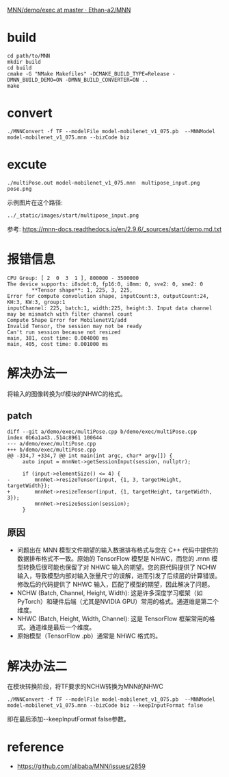 
[MNN/demo/exec at master · Ethan-a2/MNN](https://github.com/Ethan-a2/MNN/tree/master/demo/exec)

# build
```
cd path/to/MNN
mkdir build
cd build
cmake -G "NMake Makefiles" -DCMAKE_BUILD_TYPE=Release -DMNN_BUILD_DEMO=ON -DMNN_BUILD_CONVERTER=ON ..
make
```


# convert
```
./MNNConvert -f TF --modelFile model-mobilenet_v1_075.pb  --MNNModel model-mobilenet_v1_075.mnn --bizCode biz
```

# excute
```
./multiPose.out model-mobilenet_v1_075.mnn  multipose_input.png  pose.png
```


示例图片在这个路径:
```
../_static/images/start/multipose_input.png
```


参考:
https://mnn-docs.readthedocs.io/en/2.9.6/_sources/start/demo.md.txt

# 报错信息
```
CPU Group: [ 2  0  3  1 ], 800000 - 3500000
The device supports: i8sdot:0, fp16:0, i8mm: 0, sve2: 0, sme2: 0
        **Tensor shape**: 1, 225, 3, 225, 
Error for compute convolution shape, inputCount:3, outputCount:24, KH:3, KW:3, group:1
inputChannel: 225, batch:1, width:225, height:3. Input data channel may be mismatch with filter channel count
Compute Shape Error for MobilenetV1/add
Invalid Tensor, the session may not be ready
Can't run session because not resized
main, 381, cost time: 0.004000 ms
main, 405, cost time: 0.001000 ms
```


# 解决办法一
将输入的图像转换为tf模块的NHWC的格式。

## patch
```
diff --git a/demo/exec/multiPose.cpp b/demo/exec/multiPose.cpp
index 0b6a1a43..514c8961 100644
--- a/demo/exec/multiPose.cpp
+++ b/demo/exec/multiPose.cpp
@@ -334,7 +334,7 @@ int main(int argc, char* argv[]) {
     auto input = mnnNet->getSessionInput(session, nullptr);
 
     if (input->elementSize() <= 4) {
-        mnnNet->resizeTensor(input, {1, 3, targetHeight, targetWidth});
+        mnnNet->resizeTensor(input, {1, targetHeight, targetWidth, 3});
         mnnNet->resizeSession(session);
     }
```


## 原因
- 问题出在 MNN 模型文件期望的输入数据排布格式与您在 C++ 代码中提供的数据排布格式不一致。原始的 TensorFlow 模型是 NHWC，而您的 .mnn 模型转换后很可能也保留了对 NHWC 输入的期望。您的原代码提供了 NCHW 输入，导致模型内部对输入张量尺寸的误解，进而引发了后续层的计算错误。修改后的代码提供了 NHWC 输入，匹配了模型的期望，因此解决了问题。
- NCHW (Batch, Channel, Height, Width): 这是许多深度学习框架（如 PyTorch）和硬件后端（尤其是NVIDIA GPU）常用的格式。通道维是第二个维度。
- NHWC (Batch, Height, Width, Channel): 这是 TensorFlow 框架常用的格式。通道维是最后一个维度。
- 原始模型（TensorFlow .pb）通常是 NHWC 格式的。


# 解决办法二
在模块转换阶段，将TF要求的NCHW转换为MNN的NHWC
```
./MNNConvert -f TF --modelFile model-mobilenet_v1_075.pb  --MNNModel model-mobilenet_v1_075.mnn --bizCode biz --keepInputFormat false
```

即在最后添加--keepInputFormat false参数。


# reference
- https://github.com/alibaba/MNN/issues/2859
